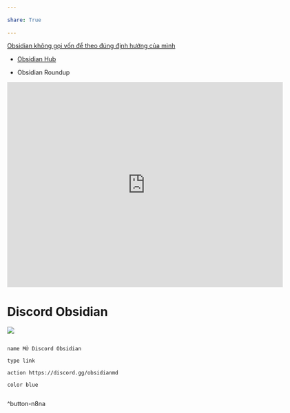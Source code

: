 ---  
share: True  
---  
[Obsidian không gọi vốn để theo đúng định hướng của mình](./Obsidian%20kh%C3%B4ng%20g%E1%BB%8Di%20v%E1%BB%91n%20%C4%91%E1%BB%83%20theo%20%C4%91%C3%BAng%20%C4%91%E1%BB%8Bnh%20h%C6%B0%E1%BB%9Bng%20c%E1%BB%A7a%20m%C3%ACnh.md#)   
  
  
- [Obsidian Hub](https://publish.obsidian.md/hub/00+-+Start+here "00 - Start here - Obsidian Hub - Obsidian Publish")  
 - Obsidian Roundup  
  
<iframe id="reddit-embed" src="https://www.redditmedia.com/r/ObsidianMD/comments/xunff0/the_best_obsidian_trailer_ive_seen_so_far/?ref_source=embed&amp;ref=share&amp;embed=true" sandbox="allow-scripts allow-same-origin allow-popups" style="border: none;" scrolling="no" width="640" height="477"></iframe>  
  
# Discord Obsidian  
![](https://i.imgur.com/CAVIjPW.png)  
```button  
name Mở Discord Obsidian  
type link  
action https://discord.gg/obsidianmd  
color blue  
```  
^button-n8na  
